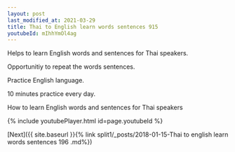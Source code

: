 ```yaml
---
layout: post
last_modified_at: 2021-03-29
title: Thai to English learn words sentences 915 
youtubeId: mIhhYmOl4ag
---
```

 
 
Helps to learn English words and sentences for Thai speakers.

Opportunitiy to repeat the words sentences. 

Practice English language. 
 
10 minutes practice every day. 
 
How to learn English words and sentences for Thai speakers 
 
{% include youtubePlayer.html id=page.youtubeId %}
 
 
[Next]({{ site.baseurl }}{% link  split1/_posts/2018-01-15-Thai to english learn words sentences 196 .md%})
 
